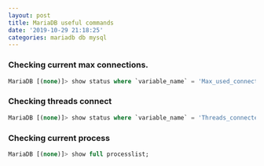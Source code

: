 ```yaml
---
layout: post
title: MariaDB useful commands
date: '2019-10-29 21:18:25'
categories: mariadb db mysql
---
```


### Checking current max connections.

```sql
MariaDB [(none)]> show status where `variable_name` = 'Max_used_connections';
```

### Checking threads connect

```sql
MariaDB [(none)]> show status where `variable_name` = 'Threads_connected';
```

### Checking current process

```sql
MariaDB [(none)]> show full processlist;
```
